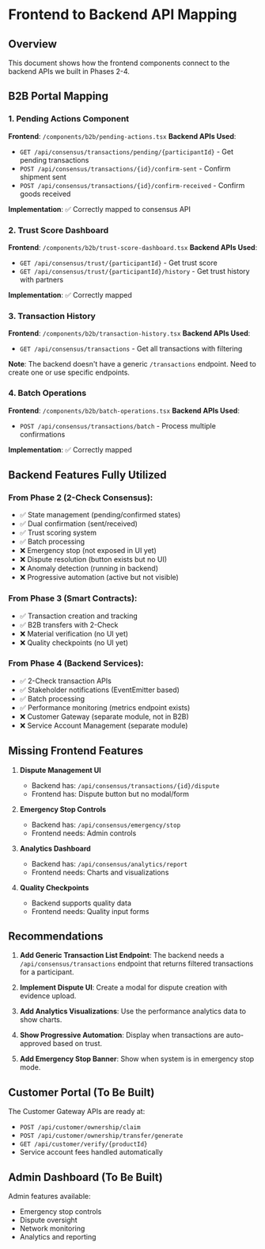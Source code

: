 # Frontend to Backend API Mapping

## Overview
This document shows how the frontend components connect to the backend APIs we built in Phases 2-4.

## B2B Portal Mapping

### 1. Pending Actions Component
**Frontend**: `/components/b2b/pending-actions.tsx`
**Backend APIs Used**:
- `GET /api/consensus/transactions/pending/{participantId}` - Get pending transactions
- `POST /api/consensus/transactions/{id}/confirm-sent` - Confirm shipment sent
- `POST /api/consensus/transactions/{id}/confirm-received` - Confirm goods received

**Implementation**: ✅ Correctly mapped to consensus API

### 2. Trust Score Dashboard
**Frontend**: `/components/b2b/trust-score-dashboard.tsx`
**Backend APIs Used**:
- `GET /api/consensus/trust/{participantId}` - Get trust score
- `GET /api/consensus/trust/{participantId}/history` - Get trust history with partners

**Implementation**: ✅ Correctly mapped

### 3. Transaction History
**Frontend**: `/components/b2b/transaction-history.tsx`
**Backend APIs Used**:
- `GET /api/consensus/transactions` - Get all transactions with filtering

**Note**: The backend doesn't have a generic `/transactions` endpoint. Need to create one or use specific endpoints.

### 4. Batch Operations
**Frontend**: `/components/b2b/batch-operations.tsx`
**Backend APIs Used**:
- `POST /api/consensus/transactions/batch` - Process multiple confirmations

**Implementation**: ✅ Correctly mapped

## Backend Features Fully Utilized

### From Phase 2 (2-Check Consensus):
- ✅ State management (pending/confirmed states)
- ✅ Dual confirmation (sent/received)
- ✅ Trust scoring system
- ✅ Batch processing
- ❌ Emergency stop (not exposed in UI yet)
- ❌ Dispute resolution (button exists but no UI)
- ❌ Anomaly detection (running in backend)
- ❌ Progressive automation (active but not visible)

### From Phase 3 (Smart Contracts):
- ✅ Transaction creation and tracking
- ✅ B2B transfers with 2-Check
- ❌ Material verification (no UI yet)
- ❌ Quality checkpoints (no UI yet)

### From Phase 4 (Backend Services):
- ✅ 2-Check transaction APIs
- ✅ Stakeholder notifications (EventEmitter based)
- ✅ Batch processing
- ✅ Performance monitoring (metrics endpoint exists)
- ❌ Customer Gateway (separate module, not in B2B)
- ❌ Service Account Management (separate module)

## Missing Frontend Features

1. **Dispute Management UI**
   - Backend has: `/api/consensus/transactions/{id}/dispute`
   - Frontend has: Dispute button but no modal/form

2. **Emergency Stop Controls**
   - Backend has: `/api/consensus/emergency/stop`
   - Frontend needs: Admin controls

3. **Analytics Dashboard**
   - Backend has: `/api/consensus/analytics/report`
   - Frontend needs: Charts and visualizations

4. **Quality Checkpoints**
   - Backend supports quality data
   - Frontend needs: Quality input forms

## Recommendations

1. **Add Generic Transaction List Endpoint**: The backend needs a `/api/consensus/transactions` endpoint that returns filtered transactions for a participant.

2. **Implement Dispute UI**: Create a modal for dispute creation with evidence upload.

3. **Add Analytics Visualizations**: Use the performance analytics data to show charts.

4. **Show Progressive Automation**: Display when transactions are auto-approved based on trust.

5. **Add Emergency Stop Banner**: Show when system is in emergency stop mode.

## Customer Portal (To Be Built)

The Customer Gateway APIs are ready at:
- `POST /api/customer/ownership/claim`
- `POST /api/customer/ownership/transfer/generate`
- `GET /api/customer/verify/{productId}`
- Service account fees handled automatically

## Admin Dashboard (To Be Built)

Admin features available:
- Emergency stop controls
- Dispute oversight
- Network monitoring
- Analytics and reporting